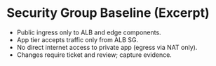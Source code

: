 # Security Group Baseline (Excerpt)

- Public ingress only to ALB and edge components.
- App tier accepts traffic only from ALB SG.
- No direct internet access to private app (egress via NAT only).
- Changes require ticket and review; capture evidence.
